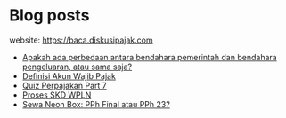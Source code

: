 # Blog posts

website: https://baca.diskusipajak.com

<!-- BLOG-POST-LIST:START -->
- [Apakah ada perbedaan antara bendahara pemerintah dan bendahara pengeluaran, atau sama saja?](https://baca.diskusipajak.com/apakah-ada-perbedaan-antara-bendahara-pemerintah-dan-bendahara-pengeluaran-atau-sama-saja/)
- [Definisi Akun Wajib Pajak](https://baca.diskusipajak.com/quiz-perpajakan-part-7-2/)
- [Quiz Perpajakan Part 7](https://baca.diskusipajak.com/quiz-perpajakan-part-7/)
- [Proses SKD WPLN](https://baca.diskusipajak.com/proses-skd-wpln/)
- [Sewa Neon Box: PPh Final atau PPh 23?](https://baca.diskusipajak.com/sewa-neon-box-pph-final-atau-pph-23/)
<!-- BLOG-POST-LIST:END -->

<!--
**kelaspajak/kelaspajak** is a ✨ _special_ ✨ repository because its `README.md` (this file) appears on your GitHub profile.

Here are some ideas to get you started:

- 🔭 I’m currently working on ...
- 🌱 I’m currently learning ...
- 👯 I’m looking to collaborate on ...
- 🤔 I’m looking for help with ...
- 💬 Ask me about ...
- 📫 How to reach me: ...
- 😄 Pronouns: ...
- ⚡ Fun fact: ...
-->
